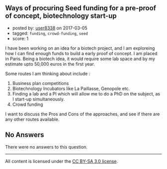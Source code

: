 ## Ways of procuring Seed funding for a pre-proof of concept, biotechnology start-up

- posted by: [user8338](https://stackexchange.com/users/4306926/user8338) on 2017-03-05
- tagged: `funding`, `crowd-funding`, `seed`
- score: 1

<p>I have been working on an idea for a biotech project, and I am exploreing how I can find enough funds to build a early proof of concept. I am placed in Paris. 
Being a biotech idea, it would require some lab space and by my estimate upto 50,000 euros in the first year. </p>

<p>Some routes I am thinking about include :</p>

<ol>
<li>Business plan competitions</li>
<li>Biotechnology Incubators like La Paillasse, Genopole etc. </li>
<li>Finding a lab and a PI which will allow me to do a PhD on the subject, as I start-up simultaneously. </li>
<li>Crowd funding</li>
</ol>

<p>I want to discuss the Pros and Cons of the approaches, and see if there are any other routes available.</p>


## No Answers

There were no answers to this question.


---

All content is licensed under the [CC BY-SA 3.0 license](https://creativecommons.org/licenses/by-sa/3.0/).
